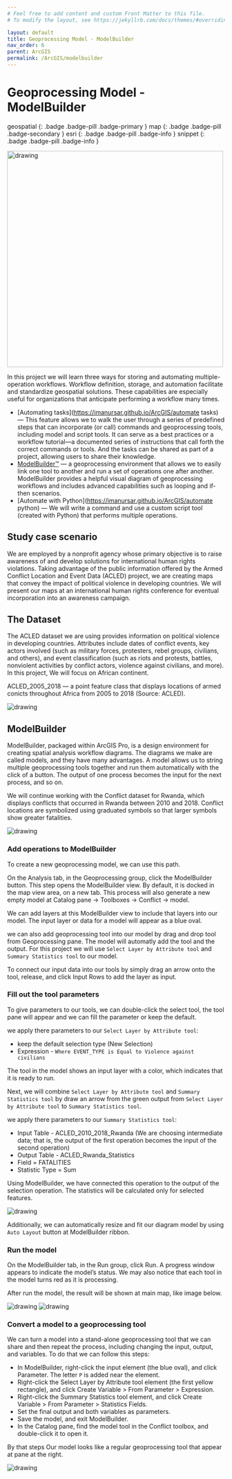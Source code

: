 ```yaml
---
# Feel free to add content and custom Front Matter to this file.
# To modify the layout, see https://jekyllrb.com/docs/themes/#overriding-theme-defaults

layout: default
title: Geoprocessing Model - ModelBuilder
nav_order: 6
parent: ArcGIS
permalink: /ArcGIS/modelbuilder
---
```


# Geoprocessing Model - ModelBuilder
geospatial
{: .badge .badge-pill .badge-primary }
map
{: .badge .badge-pill .badge-secondary }
esri
{: .badge .badge-pill .badge-info }
snippet
{: .badge .badge-pill .badge-info }

<img src="/assets/images/esri/esri_33.png" alt="drawing"  width="500"/>

In this project we will learn three ways for storing and automating multiple-operation workflows. Workflow definition, storage, and automation facilitate and standardize geospatial solutions. These capabilities are especially useful for organizations that anticipate performing a workflow many times.

- [Automating tasks](https://imanursar.github.io/ArcGIS/automate tasks) — This feature allows we to walk the user through a series of predefined steps that can incorporate (or call) commands and geoprocessing tools, including model and script tools. It can serve as a  best practices or a workflow tutorial—a documented series of instructions that call forth the correct commands or tools. And the tasks can be shared as part of a project, allowing users to share their knowledge.
- [ModelBuilder™](https://imanursar.github.io/ArcGIS/modelbuilder) — a geoprocessing environment that allows we to easily link one tool to another and run a set of operations one after another. ModelBuilder provides a helpful visual diagram of geoprocessing workflows and includes advanced capabilities such as looping and if-then scenarios.
- [Automate with Python](https://imanursar.github.io/ArcGIS/automate python) — We will write a command and use a custom script tool (created with Python) that performs multiple operations.

## Study case scenario
We are employed by a nonprofit agency whose primary objective is
to raise awareness of and develop solutions for international human rights violations. Taking advantage of the public information offered by the Armed Conflict Location and Event Data (ACLED) project, we are creating maps that convey the impact of political violence in developing countries. We will present our maps at an international human rights conference for eventual incorporation into an awareness campaign.


## The Dataset
The ACLED dataset we are using provides information on political violence in developing countries. Attributes include dates of conflict events, key actors involved (such as military forces, protesters, rebel groups, civilians, and others), and event classification (such as riots and protests, battles, nonviolent activities by conflict actors, violence against civilians, and more). In this project, We will focus on African continent. 

ACLED_2005_2018 — a point feature class that displays locations of armed conicts throughout Africa from 2005 to 2018 (Source: ACLED).

<img src="/assets/images/esri/esri_18.png" alt="drawing"/>


## ModelBuilder
ModelBuilder, packaged within ArcGIS Pro, is a design environment for creating spatial analysis workflow diagrams. The diagrams we make are called models, and they have many advantages. A model allows us to string multiple geoprocessing tools together and run them automatically with the click of a button. The output of one process becomes the input for the next process, and so on.

We will continue working with the Conflict dataset for Rwanda, which displays conflicts that occurred in Rwanda between 2010 and 2018. Conflict locations are symbolized using graduated symbols so that larger symbols show greater fatalities. 

<img src="/assets/images/esri/esri_29.png" alt="drawing"/>

### Add operations to ModelBuilder
To create a new geoprocessing model, we can use this path. 

On the Analysis tab, in the Geoprocessing group, click the ModelBuilder button. This step opens the ModelBuilder view. By default, it is docked in the map view area, on a new tab. This process will also generate a new empty model at Catalog pane -> Toolboxes -> Conflict -> model. 

We can add layers at this ModelBuilder view to include that layers into our model. The input layer or data for a model will appear as a blue oval. 

we can also add geoprocessing tool into our model by drag and drop tool from Geoprocessing pane. The model will automatly add the tool and the output. For this project we will use `Select Layer by Attribute tool` and `Summary Statistics tool` to our model.

To connect our input data into our tools by simply drag an arrow onto the tool, release, and click Input Rows to add the layer as input.

### Fill out the tool parameters
To give parameters to our tools, we can double-click the select tool, the tool pane will appear and we can fill the parameter or keep the default. 

we apply there parameters to our `Select Layer by Attribute tool`:
- keep the default selection type (New Selection)
- Expression - `Where EVENT_TYPE is Equal to Violence against civilians`

The tool in the model shows an input layer with a color, which indicates that it is ready to run.

Next, we will combine `Select Layer by Attribute tool` and `Summary Statistics tool` by draw an arrow from the green output from `Select Layer by Attribute tool` to `Summary Statistics tool`. 

we apply there parameters to our `Summary Statistics tool`:
- Input Table - ACLED_2010_2018_Rwanda (We are choosing intermediate data; that is, the output of the first operation becomes the input of the second operation)
- Output Table - ACLED_Rwanda_Statistics
- Field = FATALITIES
- Statistic Type = Sum

Using ModelBuilder, we have connected this operation to the output of the selection operation. The statistics will be calculated only for selected features.

<img src="/assets/images/esri/esri_30.png" alt="drawing"/>

Additionally, we can automatically resize and fit our diagram model by using `Auto Layout` button at ModelBuilder ribbon. 

### Run the model
On the ModelBuilder tab, in the Run group, click Run. A progress window appears to indicate the model’s status. We may also notice that each tool in the model turns red as it is processing.

After run the model, the result will be shown at main map, like image below.

<img src="/assets/images/esri/esri_31.png" alt="drawing"/>
<img src="/assets/images/esri/esri_32.png" alt="drawing"/>


### Convert a model to a geoprocessing tool
We can turn a model into a stand-alone geoprocessing tool that we can share and then repeat the process, including changing the input, output, and variables. To do that we can follow this steps:

- In ModelBuilder, right-click the input element (the blue oval), and click Parameter. The letter `P` is added near the element. 
- Right-click the Select Layer by Attribute tool element (the first yellow rectangle), and click Create Variable > From Parameter > Expression.
- Right-click the Summary Statistics tool element, and click Create Variable > From Parameter > Statistics Fields.
- Set the final output and both variables as parameters.
- Save the model, and exit ModelBuilder.
- In the Catalog pane, find the model tool in the Conflict toolbox, and double-click it to open it.

By that steps Our model looks like a regular geoprocessing tool that appear at pane at the right.

<img src="/assets/images/esri/esri_33.png" alt="drawing"/>
